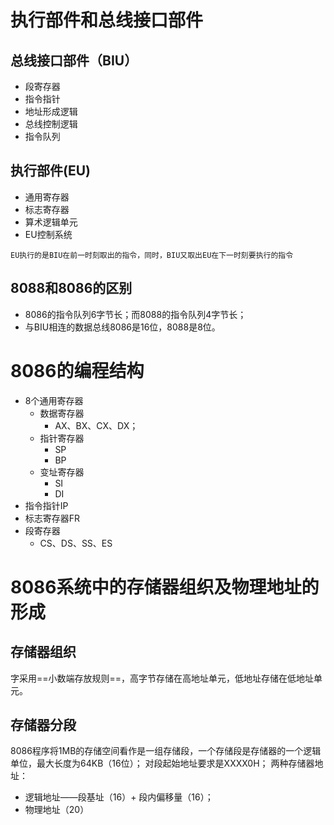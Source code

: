 # 执行部件和总线接口部件
## 总线接口部件（BIU）
- 段寄存器
- 指令指针
- 地址形成逻辑
- 总线控制逻辑
- 指令队列

## 执行部件(EU)
- 通用寄存器
- 标志寄存器
- 算术逻辑单元
- EU控制系统


`EU执行的是BIU在前一时刻取出的指令，同时，BIU又取出EU在下一时刻要执行的指令`

## 8088和8086的区别
- 8086的指令队列6字节长；而8088的指令队列4字节长；
- 与BIU相连的数据总线8086是16位，8088是8位。


# 8086的编程结构
- 8个通用寄存器
	- 数据寄存器
		- AX、BX、CX、DX；
	- 指针寄存器
		- SP
		- BP
	- 变址寄存器
		- SI
		- DI
- 指令指针IP
- 标志寄存器FR
- 段寄存器
	- CS、DS、SS、ES


# 8086系统中的存储器组织及物理地址的形成
## 存储器组织
字采用==小数端存放规则==，高字节存储在高地址单元，低地址存储在低地址单元。

## 存储器分段
8086程序将1MB的存储空间看作是一组存储段，一个存储段是存储器的一个逻辑单位，最大长度为64KB（16位）；
对段起始地址要求是XXXX0H；
两种存储器地址：
- 逻辑地址——段基址（16）+ 段内偏移量（16）；
- 物理地址（20）